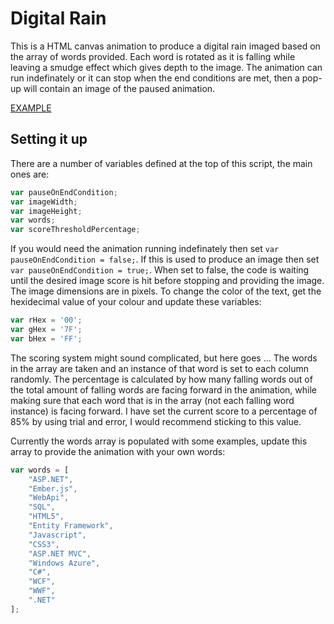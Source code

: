 # Digital Rain

This is a HTML canvas animation to produce a digital rain imaged based on the array of words provided. Each word is rotated as it is falling while leaving a smudge effect which gives depth to the image. The animation can run indefinately or it can stop when the end conditions are met, then a pop-up will contain an image of the paused animation.

[EXAMPLE](http://jsbin.com/nosocodaka/3/edit?js,output)

## Setting it up

There are a number of variables defined at the top of this script, the main ones are:

``` javascript
var pauseOnEndCondition;
var imageWidth;
var imageHeight;
var words;
var scoreThresholdPercentage;
```

If you would need the animation running indefinately then set `var pauseOnEndCondition = false;`. If this is used to produce an image then set `var pauseOnEndCondition = true;`. When set to false, the code is waiting until the desired image score is hit before stopping and providing the image. The image dimensions are in pixels. To change the color of the text, get the hexidecimal value of your colour and update these variables:

``` javascript
var rHex = '00';
var gHex = '7F';
var bHex = 'FF';
```

The scoring system might sound complicated, but here goes ... The words in the array are taken and an instance of that word is set to each column randomly. The percentage is calculated by how many falling words out of the total amount of falling words are facing forward in the animation, while making sure that each word that is in the array (not each falling word instance) is facing forward. I have set the current score to a percentage of 85% by using trial and error, I would recommend sticking to this value.

Currently the words array is populated with some examples, update this array to provide the animation with your own words:

``` javascript
var words = [
	"ASP.NET",
	"Ember.js",
	"WebApi",
	"SQL",
	"HTML5",
	"Entity Framework",
	"Javascript",
	"CSS3",
	"ASP.NET MVC",
	"Windows Azure",
	"C#",
	"WCF",
	"WWF",
	".NET"
];
```
